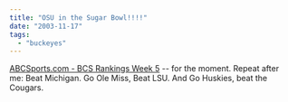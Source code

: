 ```yaml
---
title: "OSU in the Sugar Bowl!!!!"
date: "2003-11-17"
tags: 
  - "buckeyes"
---
```


[ABCSports.com - BCS Rankings Week 5](http://sports.espn.go.com/ncf/abcsports/BCSRankings "ABCSports.com - BCS Rankings Week 5") -- for the moment. Repeat after me: Beat Michigan. Go Ole Miss, Beat LSU. And Go Huskies, beat the Cougars.
